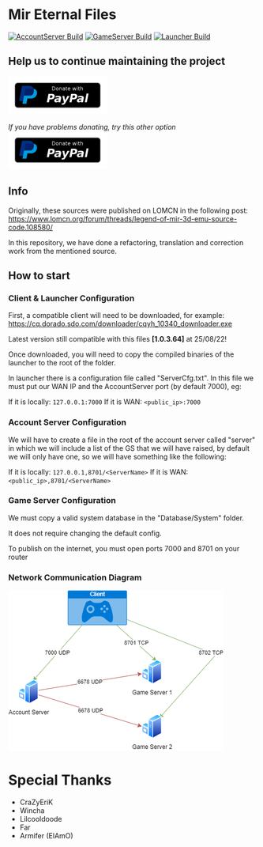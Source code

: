 # Mir Eternal Files


[![AccountServer Build](https://github.com/Suprcode/mir-eternal/actions/workflows/accountserver-build.yml/badge.svg?branch=main)](https://github.com/Suprcode/mir-eternal/actions/workflows/accountserver-build.yml)
[![GameServer Build](https://github.com/Suprcode/mir-eternal/actions/workflows/gameserver-build.yml/badge.svg)](https://github.com/Suprcode/mir-eternal/actions/workflows/gameserver-build.yml)
[![Launcher Build](https://github.com/Suprcode/mir-eternal/actions/workflows/launcher-build.yml/badge.svg)](https://github.com/Suprcode/mir-eternal/actions/workflows/launcher-build.yml)

## Help us to continue maintaining the project
[![Donate with paypal](docs/paypal-donate-button.png)](https://www.paypal.com/donate/?hosted_button_id=SYTUMJ7742MRC)

*If you have problems donating, try this other option*
[![Donate with paypal](docs/paypal-donate-button.png)](http://paypal.me/armifer)

## Info

Originally, these sources were published on LOMCN in the following post:
https://www.lomcn.org/forum/threads/legend-of-mir-3d-emu-source-code.108580/

In this repository, we have done a refactoring, translation and correction work from the mentioned source.

## How to start

### Client & Launcher Configuration

First, a compatible client will need to be downloaded, for example:
https://cq.dorado.sdo.com/downloader/cqyh_10340_downloader.exe

Latest version still compatible with this files **[1.0.3.64]** at 25/08/22!

Once downloaded, you will need to copy the compiled binaries of the launcher to the root of the folder.

In launcher there is a configuration file called "ServerCfg.txt". In this file we must put our WAN IP and the AccountServer port (by default 7000), eg:

If it is locally: `127.0.0.1:7000`
If it is WAN: `<public_ip>:7000`

### Account Server Configuration

We will have to create a file in the root of the account server called "server" in which we will include a list of the GS that we will have raised, by default we will only have one, so we will have something like the following:

If it is locally: `127.0.0.1,8701/<ServerName>`
If it is WAN: `<public_ip>,8701/<ServerName>`

### Game Server Configuration

We must copy a valid system database in the "Database/System" folder.

It does not require changing the default config.

To publish on the internet, you must open ports 7000 and 8701 on your router

### Network Communication Diagram

![Mir Network](docs/mir-network.png)

# Special Thanks

- CraZyEriK
- Wincha
- Lilcooldoode
- Far
- Armifer (ElAmO)